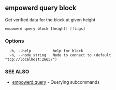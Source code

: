 ## empowerd query block

Get verified data for the block at given height

```
empowerd query block [height] [flags]
```

### Options

```
  -h, --help          help for block
  -n, --node string   Node to connect to (default "tcp://localhost:26657")
```

### SEE ALSO

* [empowerd query](empowerd_query.md)	 - Querying subcommands

